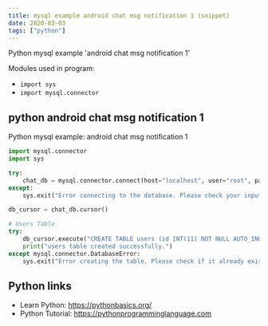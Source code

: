 ```yaml
---
title: mysql example android chat msg notification 1 (snippet)
date: 2020-03-03
tags: ["python"]
---
```

Python mysql example 'android chat msg notification 1'


Modules used in program: 
* `import sys`
* `import mysql.connector`

## python android chat msg notification 1

Python mysql example: android chat msg notification 1

```python
import mysql.connector
import sys

try:
    chat_db = mysql.connector.connect(host="localhost", user="root", passwd="ahmedgad", database="chat_db")
except:
    sys.exit("Error connecting to the database. Please check your inputs.")

db_cursor = chat_db.cursor()

# Users Table
try:
    db_cursor.execute("CREATE TABLE users (id INT(11) NOT NULL AUTO_INCREMENT PRIMARY KEY, first_name VARCHAR(255) NOT NULL, last_name VARCHAR(255) NOT NULL, username VARCHAR(255) NOT NULL UNIQUE, password VARCHAR(32) NOT NULL, registration_date TIMESTAMP DEFAULT CURRENT_TIMESTAMP")
    print("users table created successfully.")
except mysql.connector.DatabaseError:
    sys.exit("Error creating the table. Please check if it already exists.")

```

## Python links

- Learn Python: https://pythonbasics.org/
- Python Tutorial: https://pythonprogramminglanguage.com
